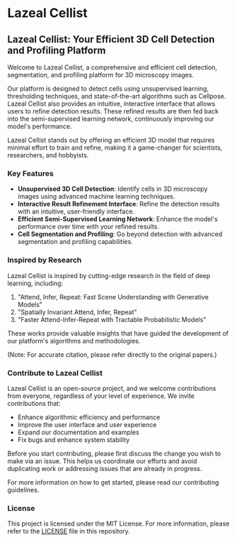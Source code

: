 # Lazeal Cellist

## Lazeal Cellist: Your Efficient 3D Cell Detection and Profiling Platform

Welcome to Lazeal Cellist, a comprehensive and efficient cell detection, segmentation, and profiling platform for 3D microscopy images.

Our platform is designed to detect cells using unsupervised learning, thresholding techniques, and state-of-the-art algorithms such as Cellpose. Lazeal Cellist also provides an intuitive, interactive interface that allows users to refine detection results. These refined results are then fed back into the semi-supervised learning network, continuously improving our model's performance.

Lazeal Cellist stands out by offering an efficient 3D model that requires minimal effort to train and refine, making it a game-changer for scientists, researchers, and hobbyists.

### Key Features

- **Unsupervised 3D Cell Detection**: Identify cells in 3D microscopy images using advanced machine learning techniques.
- **Interactive Result Refinement Interface**: Refine the detection results with an intuitive, user-friendly interface.
- **Efficient Semi-Supervised Learning Network**: Enhance the model's performance over time with your refined results.
- **Cell Segmentation and Profiling**: Go beyond detection with advanced segmentation and profiling capabilities.

### Inspired by Research

Lazeal Cellist is inspired by cutting-edge research in the field of deep learning, including:

1. "Attend, Infer, Repeat: Fast Scene Understanding with Generative Models"
2. "Spatially Invariant Attend, Infer, Repeat"
3. "Faster Attend-Infer-Repeat with Tractable Probabilistic Models"

These works provide valuable insights that have guided the development of our platform's algorithms and methodologies.

(Note: For accurate citation, please refer directly to the original papers.)

### Contribute to Lazeal Cellist

Lazeal Cellist is an open-source project, and we welcome contributions from everyone, regardless of your level of experience. We invite contributions that:

- Enhance algorithmic efficiency and performance
- Improve the user interface and user experience
- Expand our documentation and examples
- Fix bugs and enhance system stability

Before you start contributing, please first discuss the change you wish to make via an issue. This helps us coordinate our efforts and avoid duplicating work or addressing issues that are already in progress.

For more information on how to get started, please read our contributing guidelines.

### License

This project is licensed under the MIT License. For more information, please refer to the [LICENSE](https://chat.openai.com/LICENSE) file in this repository.

